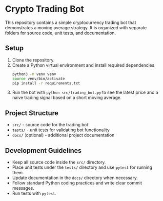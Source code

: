 # Crypto Trading Bot

This repository contains a simple cryptocurrency trading bot that demonstrates a
moving average strategy. It is organized with separate folders for source code,
unit tests, and documentation.

## Setup

1. Clone the repository.
2. Create a Python virtual environment and install required dependencies.
   ```bash
   python3 -m venv venv
   source venv/bin/activate
   pip install -r requirements.txt
   ```
3. Run the bot with `python src/trading_bot.py` to see the latest price and a
   naive trading signal based on a short moving average.
 
## Project Structure

- `src/` - source code for the trading bot
- `tests/` - unit tests for validating bot functionality
- `docs/` (optional) - additional project documentation

## Development Guidelines

- Keep all source code inside the `src/` directory.
- Place unit tests under the `tests/` directory and use `pytest` for running them.
- Update documentation in the `docs/` directory when necessary.
- Follow standard Python coding practices and write clear commit messages.
- Run tests with `pytest`.
